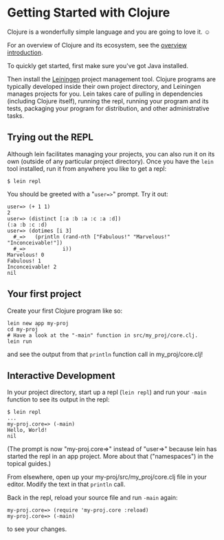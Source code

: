 # Getting Started with Clojure

Clojure is a wonderfully simple language and you are going to love
it. ☺

For an overview of Clojure and its ecosystem, see the [overview
introduction](../overviews/intro.md).

To quickly get started, first make sure you've got Java installed.

Then install the [Leiningen](http://leiningen.org/) project management
tool. Clojure programs are typically developed inside their own
project directory, and Leiningen manages projects for you. Lein takes
care of pulling in dependencies (including Clojure itself), running
the repl, running your program and its tests, packaging your program
for distribution, and other administrative tasks.


## Trying out the REPL

Although lein facilitates managing your projects, you can also run it
on its own (outside of any particular project directory). Once you
have the `lein` tool installed, run it from anywhere you like to get a
repl:

    $ lein repl

You should be greeted with a "`user=>`" prompt. Try it out:

```
user=> (+ 1 1)
2
user=> (distinct [:a :b :a :c :a :d])
(:a :b :c :d)
user=> (dotimes [i 3]
  #_=>   (println (rand-nth ["Fabulous!" "Marvelous!" "Inconceivable!"])
  #_=>            i))
Marvelous! 0
Fabulous! 1
Inconceivable! 2
nil
```


## Your first project

Create your first Clojure program like so:

    lein new app my-proj
    cd my-proj
    # Have a look at the "-main" function in src/my_proj/core.clj.
    lein run

and see the output from that `println` function call in
my_proj/core.clj!


## Interactive Development

In your project directory, start up a repl (`lein repl`) and
run your `-main` function to see its output in the repl:

    $ lein repl
    ...
    my-proj.core=> (-main)
    Hello, World!
    nil

(The prompt is now "my-proj.core=>" instead of "user=>" because lein
has started the repl in an app project. More about that ("namespaces")
in the topical guides.)

From elsewhere, open up your my-proj/src/my_proj/core.clj file
in your editor. Modify the text in that `println` call.

Back in the repl, reload your source file and run `-main` again:

    my-proj.core=> (require 'my-proj.core :reload)
    my-proj.core=> (-main)

to see your changes.

